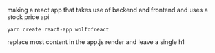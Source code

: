 making a react app that takes use of backend and frontend and uses a stock price api

```
yarn create react-app wolfofreact
```

replace most content in the app.js render and leave a single h1